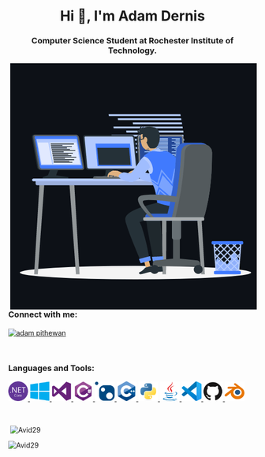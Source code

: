 <h1 align="center">Hi 👋, I'm Adam Dernis</h1>
<h3 align="center">Computer Science Student at Rochester Institute of Technology.</h3>


<p><img align="right" src="https://github.com/Avid29/Avid29/blob/ae023f370608c4f38bb9e1c29a06774e9f921672/desk_animation.gif" alt="Avid29" /></p>

<!--
- 🌱 I’m currently studing Global Illuminations and Concept of Computer Systems

- 📫 How to reach me **avid29@live.com**

- ⚡ Fun fact :- I am a student-athlete with RIT Rowing

<br>
-->
<h3 align="left">Connect with me:</h3>
<p align="left">
  <a href="https://www.linkedin.com/in/Adam-Dernis/" target="blank"><img align="center"
      src="https://raw.githubusercontent.com/rahuldkjain/github-profile-readme-generator/master/src/images/icons/Social/linked-in-alt.svg"
      alt="adam pithewan" height="30" width="40" /></a>
</p>
<br>

<h3 align="left">Languages and Tools:</h3>
<p align="left">
  <a href="https://dotnet.microsoft.com/" target="_blank" rel="noreferrer">
    <img src="https://raw.githubusercontent.com/devicons/devicon/master/icons/dotnetcore/dotnetcore-original.svg"
         alt="dotnetcore" width="40" height="40" />
  </a>
  <a href="https://learn.microsoft.com/en-us/windows/uwp/get-started/universal-application-platform-guide" target="_blank" rel="noreferrer">
    <img src="https://raw.githubusercontent.com/devicons/devicon/master/icons/windows8/windows8-original.svg"
    alt="UWP" width="40" height="40" />
  </a>
  <a href="https://visualstudio.microsoft.com/" target="_blank" rel="noreferrer">
    <img src="https://github.com/devicons/devicon/blob/master/icons/visualstudio/visualstudio-plain.svg"
         alt="Visual Studio" width="40" height="40" />
  </a>
  <a href="https://dotnet.microsoft.com/en-us/languages/csharp" target="_blank" rel="noreferrer">
    <img src="https://github.com/devicons/devicon/blob/master/icons/csharp/csharp-original.svg"
         alt="C#" width="40" height="40" />
  </a>
  <a href="https://www.nuget.org/packages" target="_blank" rel="noreferrer">
    <img src="https://raw.githubusercontent.com/devicons/devicon/master/icons/nuget/nuget-original.svg"
         alt="Nuget" width="40" height="40" />
  </a>
  <a href="https://cplusplus.com/" target="_blank" rel="noreferrer">
    <img src="https://github.com/devicons/devicon/blob/master/icons/cplusplus/cplusplus-original.svg"
         alt="C++" width="40" height="40" />
  </a>
  <a href="https://www.python.org/" target="_blank" rel="noreferrer">
    <img src="https://github.com/devicons/devicon/blob/master/icons/python/python-original.svg"
         alt="Python" width="40" height="40" />
  </a>
  <a href="https://www.java.com" target="_blank" rel="noreferrer">
    <img src="https://raw.githubusercontent.com/devicons/devicon/master/icons/java/java-original.svg"
         alt="Java" width="40" height="40" />
  </a>
  <a href="https://code.visualstudio.com/" target="_blank" rel="noreferrer">
    <img src="https://raw.githubusercontent.com/devicons/devicon/master/icons/vscode/vscode-original.svg"
         alt="VS Code" width="40" height="40" />
  </a>
  <a href="https://github.com/" target="_blank" rel="noreferrer">
    <img src="https://github.com/devicons/devicon/blob/master/icons/github/github-original.svg"
         alt="GitHub" width="40" height="40" />
  </a>
  <a href="https://www.blender.org/" target="_blank" rel="noreferrer">
    <img src="https://raw.githubusercontent.com/devicons/devicon/master/icons/blender/blender-original.svg"
         alt="Blender 3D" width="40" height="40" />
  </a>
</p>

<br>

<!--<h3>Statistical Data </h3>
<p><img align="center"
    src="https://github-readme-stats.vercel.app/api/top-langs?username=Avid29&show_icons=true&locale=en&bg_color=0d1117&text_color=ffffff&layout=compact"
    alt="Avid29" 
    bg_color=#808080/></p>

<br>
-->
<p>&nbsp;<img align="center" src="https://github-readme-stats.vercel.app/api?username=Avid29&show_icons=true&locale=en&bg_color=0d1117&text_color=ffffff&repo=convoychat"
    alt="Avid29" /></p>
<!--
<br>
<p><img src="https://github-readme-streak-stats.herokuapp.com/?user=Avid29&theme=dark&background=0d1117&date_format=M%20j%5B%2C%20Y%5D" alt="Avid29" /></p>
<p align="left"> <a href="https://twitter.com/" target="blank"><img
      src="https://img.shields.io/twitter/follow/?logo=twitter&style=for-the-badge" alt="" /></a> </p>
-->

<p><img src="https://komarev.com/ghpvc/?username=Avid29&label=Profile%20views&color=0e75b6&style=flat" alt="Avid29" /> </p>
